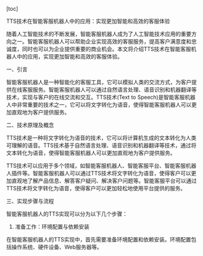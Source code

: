 
[toc]                    
                
                
TTS技术在智能客服机器人中的应用：实现更加智能和高效的客服体验

随着人工智能技术的不断发展，智能客服机器人成为了人工智能技术应用的重要方向之一。智能客服机器人可以帮助企业实现高效的客服服务，提高客户满意度和忠诚度，同时也可以为企业提供重要的商业机会。本文将介绍TTS技术在智能客服机器人中的应用，实现更加智能和高效的客服体验。

一、引言

智能客服机器人是一种智能化的客服工具，它可以模拟人类的交流方式，为客户提供在线客服服务。智能客服机器人可以通过自然语言处理、语音识别和机器翻译等技术，实现与客户的在线交流和交互。TTS技术(Text to Speech)是智能客服机器人中非常重要的技术之一，它可以将文字转化为语音，使得智能客服机器人可以更加直观地为客户提供服务。

二、技术原理及概念

TTS技术是一种将文字转化为语音的技术，它可以将计算机生成的文本转化为人类可理解的语音。TTS技术基于自然语言处理、语音识别和机器翻译等技术，通过将文本转化为语音，使得智能客服机器人可以更加直观地为客户提供服务。

TTS技术可以应用于多个领域，如智能客服机器人、智能客服平台、智能客服机器人插件等。智能客服机器人可以通过TTS技术将文字转化为语音，使得客户可以更加直观地了解产品信息、解答客户疑问、解决客户问题等。智能客服平台可以通过TTS技术将文字转化为语音，使得客户可以更加轻松地使用平台提供的服务。

三、实现步骤与流程

智能客服机器人的TTS实现可以分为以下几个步骤：

1. 准备工作：环境配置与依赖安装

在智能客服机器人的TTS实现中，首先需要准备环境配置和依赖安装。环境配置包括操作系统、硬件设备、Web服务器等。

